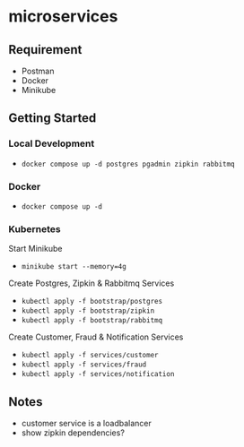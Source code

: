 # microservices
## Requirement
* Postman
* Docker
* Minikube
## Getting Started
### Local Development
* `docker compose up -d postgres pgadmin zipkin rabbitmq`
### Docker
* `docker compose up -d`
### Kubernetes
Start Minikube
* `minikube start --memory=4g`

Create Postgres, Zipkin & Rabbitmq Services
* `kubectl apply -f bootstrap/postgres`
* `kubectl apply -f bootstrap/zipkin`
* `kubectl apply -f bootstrap/rabbitmq`

Create Customer, Fraud & Notification Services
* `kubectl apply -f services/customer`
* `kubectl apply -f services/fraud`
* `kubectl apply -f services/notification`
## Notes
* customer service is a loadbalancer
* show zipkin dependencies?